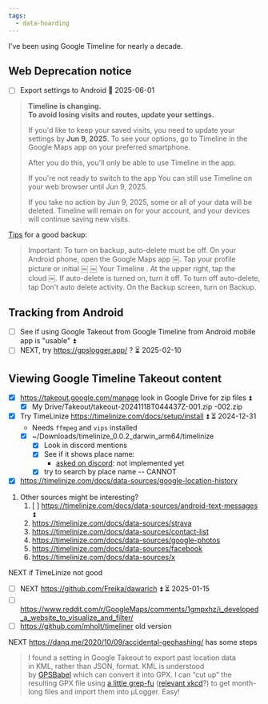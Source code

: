 ```yaml
---
tags:
  - data-hoarding
---
```

I've been using Google Timeline for nearly a decade.

## Web Deprecation notice
- [ ] Export settings to Android 📅 2025-06-01 

> **Timeline is changing.**  
> **To avoid losing visits and routes, update your settings.**
> 
> If you'd like to keep your saved visits, you need to update your settings by **Jun 9, 2025**. To see your options, go to Timeline in the Google Maps app on your preferred smartphone.
> 
> After you do this, you'll only be able to use Timeline in the app.
> 
> If you're not ready to switch to the app
> You can still use Timeline on your web browser until Jun 9, 2025.
> 
> If you take no action by Jun 9, 2025, some or all of your data will be deleted. Timeline will remain on for your account, and your devices will continue saving new visits.

[Tips](https://www.reddit.com/r/GooglePixel/comments/1hdi88i/comment/m1xakgz/) for a good backup:

> Important: To turn on backup, auto-delete must be off.
> On your Android phone, open the Google Maps app ￼.
> Tap your profile picture or initial ￼ ￼ Your Timeline .
> At the upper right, tap the cloud ￼.
> If auto-delete is turned on, turn it off.
> To turn off auto-delete, tap Don’t auto delete activity.
> On the Backup screen, turn on Backup.
## Tracking from Android
- [ ] See if using Google Takeout from Google Timeline from Android mobile app is "usable" ⏫ 
- [ ] NEXT, try https://gpslogger.app/ ? ⏳ 2025-02-10 
## Viewing Google Timeline Takeout content
- [x] https://takeout.google.com/manage look in Google Drive for zip files ⏫
	- [x] My Drive/Takeout/takeout-20241118T044437Z-001.zip -002.zip
 
- [x] Try TimeLinize https://timelinize.com/docs/setup/install ⏫ ⏳ 2024-12-31
	- Needs `ffmpeg` and `vips` installed
  - [x] ~/Downloads/timelinize_0.0.2_darwin_arm64/timelinize
	- [x] Look in discord mentions
	- [x] See if it shows place name:
		- [asked on discord](https://discord.com/channels/1063526777844158535/1324237836618039326/1324237836618039326): not implemented yet
	- [x] try to search by place name -- CANNOT
- [x] https://timelinize.com/docs/data-sources/google-location-history

1. Other sources might be interesting?
	1. [ ] https://timelinize.com/docs/data-sources/android-text-messages ⏫ 
	2. https://timelinize.com/docs/data-sources/strava
	3. https://timelinize.com/docs/data-sources/contact-list
	4. https://timelinize.com/docs/data-sources/google-photos
	5. https://timelinize.com/docs/data-sources/facebook
	6. https://timelinize.com/docs/data-sources/x

NEXT if TimeLinize not good
- [ ] NEXT https://github.com/Freika/dawarich ⏫ ⏳ 2025-01-15 
- [ ] https://www.reddit.com/r/GoogleMaps/comments/1gmpxhz/i_developed_a_website_to_visualize_and_filter/
- [ ] https://github.com/mholt/timeliner old version

NEXT
https://danq.me/2020/10/09/accidental-geohashing/ has some steps
>I found a setting in Google Takeout to export past location data in KML, rather than JSON, format. KML is understood by [GPSBabel](http://www.gpsbabel.org/) which can convert it into GPX. I can “cut up” the resulting GPX file using [a little grep-fu](https://gist.github.com/Dan-Q/311b032948189bf297da33e00dd62cc1) ([relevant xkcd](https://xkcd.com/208/)?) to get month-long files and import them into μLogger. Easy!
